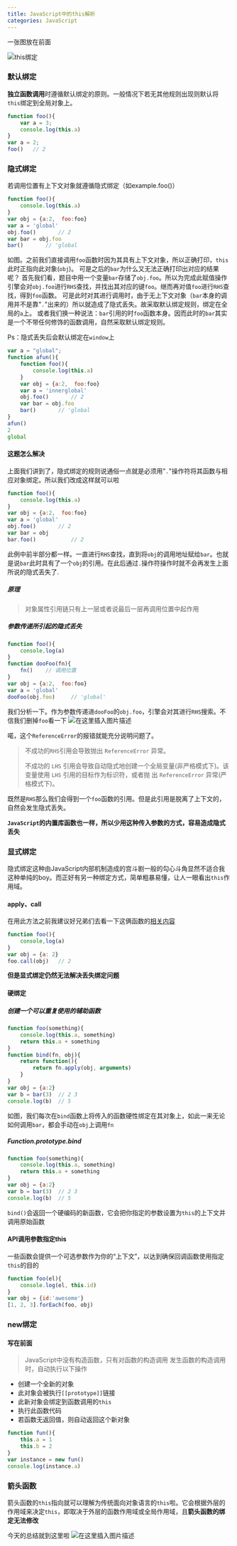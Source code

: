 ```yaml
---
title: JavaScript中的this解析
categories: JavaScript
---
```


一张图放在前面

![this绑定](https://pic.superbed.cn/item/5c946ad83a213b0417dfd9ca)

<!--more-->

### 默认绑定

**独立函数调用**时遵循默认绑定的原则。一般情况下若无其他规则出现则默认将`this`绑定到全局对象上。
```javascript
function foo(){
	var a = 3;
	console.log(this.a)
}
var a = 2;
foo()	// 2
```
### 隐式绑定
若调用位置有上下文对象就遵循隐式绑定（如example.foo()）
```javascript
function foo(){
	console.log(this.a)
}
var obj = {a:2,  foo:foo}
var a = 'global'
obj.foo()		// 2
var bar = obj.foo
bar()		// 'global
```
如图。之前我们直接调用`foo`函数时因为其具有上下文对象，所以正确打印，`this`此时正指向此对象(`obj`)。
可是之后的`bar`为什么又无法正确打印出对应的结果呢？
首先我们看，题目中用一个变量`bar`存储了`obj.foo`。所以为完成此赋值操作引擎会对`obj.foo`进行`RHS`查找，并找出其对应的键`foo`。继而再对值`foo`进行`RHS`查找，得到`foo`函数。
可是此时对其进行调用时，由于无上下文对象（`bar`本身的调用并不是靠"`.`"出来的）所以就造成了隐式丢失。故采取默认绑定规则，绑定在全局的`a`上。
或者我们换一种说法：`bar`引用的时`foo`函数本身。因而此时的`bar`其实是一个不带任何修饰的函数调用，自然采取默认绑定规则。



Ps：隐式丢失后会默认绑定在`window`上

```javascript
var a = "global";
function afun(){
    function foo(){
        console.log(this.a)
    }
    var obj = {a:2,  foo:foo}
    var a = 'innerglobal'
    obj.foo()		// 2
    var bar = obj.foo
    bar()		// 'global
}
afun()
2
global
```

#### 这题怎么解决
上面我们讲到了，隐式绑定的规则说通俗一点就是必须用"`.`"操作符将其函数与相应对象绑定。所以我们改成这样就可以啦
```javascript
function foo(){
	console.log(this.a)
}
var obj = {a:2,  foo:foo}
var a = 'global'
obj.foo()		// 2
var bar = obj
bar.foo()		    // 2
```
此例中前半部分都一样。一直进行`RHS`查找，直到将`obj`的调用地址赋给`bar`。也就是说`bar`此时具有了一个`obj`的引用。在此后通过`.`操作符操作时就不会再发生上面所说的隐式丢失了.

##### 原理
>对象属性引用链只有上一层或者说最后一层再调用位置中起作用
##### 参数传递所引起的隐式丢失

```javascript
function foo(){
	console,log(a)
}
function dooFoo(fn){
	fn()	// 调用位置
}
var obj = {a:2,  foo:foo}
var a = 'global'
dooFoo(obj.foo)		// 'global'
```
我们分析一下。作为参数传递进`dooFoo`的`obj.foo`，引擎会对其进行`RHS`搜索。不信我们删掉`foo`看一下
![在这里插入图片描述](https://pic.superbed.cn/item/5c9459b83a213b0417df2980)



喏，这个`ReferenceError`的报错就能充分说明问题了。

> 不成功的`RHS`引用会导致抛出 `ReferenceError` 异常。
>
> 不成功的 `LHS` 引用会导致自动隐式地创建一个全局变量(非严格模式下)。该变量使用 `LHS` 引用的目标作为标识符，或者抛 出 `ReferenceError` 异常(严格模式下)。

既然是`RHS`那么我们会得到一个`foo`函数的引用。但是此引用是脱离了上下文的，自然会发生隐式丢失。



**`JavaScript`的内置库函数也一样，所以少用这种传入参数的方式，容易造成隐式丢失**

### 显式绑定
隐式绑定这种由JavaScript内部机制造成的宫斗剧一般的勾心斗角显然不适合我这种单纯的boy。而正好有另一种绑定方式，简单粗暴易懂，让人一眼看出`this`作用域。
#### apply、call
在用此方法之前我建议好兄弟们去看一下这俩函数的[相关内容](https://blog.csdn.net/qq_38722097/article/details/88126276)
```javascript
function foo(){
	console,log(a)
}
var obj = {a: 2}
foo.call(obj)	// 2
```
**但是显式绑定仍然无法解决丢失绑定问题**
#### 硬绑定
##### 创建一个可以重复使用的辅助函数
```javascript
function foo(something){
	console.log(this.a, something)
	return this.a + something
}
function bind(fn, obj){
	return function(){
		return fn.apply(obj, arguments)
	}
}
var obj = {a:2}
var b = bar(3)	// 2 3
console.log(b)	// 5
```
如图，我们每次在`bind`函数上将传入的函数硬性绑定在其对象上，如此一来无论如何调用`bar`，都会手动在`obj`上调用`fn`
##### Function.prototype.bind
```javascript
function foo(something){
	console.log(this.a, something)
	return this.a + something
}
var obj = {a:2}
var b = bar(3)	// 2 3
console.log(b)	// 5
```
`bind()`会返回一个硬编码的新函数，它会把你指定的参数设置为`this`的上下文并调用原始函数

#### API调用参数指定this
一些函数会提供一个可选参数作为你的“上下文”，以达到确保回调函数使用指定`this`的目的
```javascript
function foo(el){
	console.log(el, this.id)
}
var obj = {id:'awesome'}
[1, 2, 3].forEach(foo, obj)
```
### new绑定
#### 写在前面
>JavaScript中没有构造函数，只有对函数的构造调用
>发生函数的构造调用时，自动执行以下操作
- 创建一个全新的对象
- 此对象会被执行`[[prototype]]`链接
- 此新对象会绑定到函数调用的`this`
- 执行此函数代码
- 若函数无返回值，则自动返回这个新对象
```javascript
function fun(){
	this.a = 1
	this.b = 2
}
var instance = new fun()
console.log(instance.a)
```
### 箭头函数
箭头函数的`this`指向就可以理解为传统面向对象语言的`this`啦。它会根据外层的作用域来决定`this`，即取决于外层的函数作用域或全局作用域，且**箭头函数的绑定无法修改**



今天的总结就到这里啦
![在这里插入图片描述](https://0d077ef9e74d8.cdn.sohucs.com/rln2I4a_jpg)